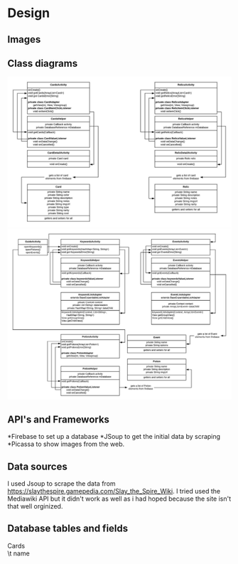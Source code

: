 # Design

## Images

## Class diagrams

![app design 1](doc/app_design_1.jpeg)
![app design 2](doc/app_design_2.jpeg)

## API's and Frameworks
*Firebase to set up a database
*JSoup to get the initial data by scraping
*Picassa to show images from the web.

## Data sources
I used Jsoup to scrape the data from https://slaythespire.gamepedia.com/Slay_the_Spire_Wiki.
I tried used the Mediawiki API but it didn't work as well as i had hoped because the site isn't that well orginized.

## Database tables and fields

Cards <br>
\t name
